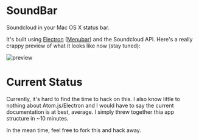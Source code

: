 # SoundBar
Soundcloud in your Mac OS X status bar.

It's built using [Electron](http://electron.atom.io/) ([Menubar](https://github.com/maxogden/menubar)) and the Soundcloud API. Here's a really crappy preview of what it looks like now (stay tuned):

![preview](http://i1158.photobucket.com/albums/p618/g12mcgov/Screenshot%202015-05-24%2021.29.50.png)

Current Status
=======

Currently, it's hard to find the time to hack on this. I also know little to nothing about Atom.js/Electron and I would have to say the current documentation is at best, average. I simply threw together thia app structure in ~10 minutes. 

In the mean time, feel free to fork this and hack away.